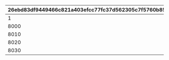 |26ebd83df9449466c821a403efcc77fc37d562305c7f5760b858edf34eea6d90|03e3244a1e47adfa2648e0f03a57d30e5cbb2be8d69a1c88755ff051ad4bb684|80a3c4fcfa8cd08feb3d698b4e93caebe0305257e02169e66866e3de9f603c21|7403b2319d6547061f99a951fec88390c8942887ca67ae9b106a24d069bff146|07c1788f1d7c81336c7e6d06929c8b79b6f4c501cac5d52c0b2b71eaae337289|0ba952c29a71acadbc94a273d83c80e555972fcb18d484da028554af0d376464|
| --- | --- | --- | --- | --- | --- |
|1|1000|500|5000|0|2500|
|8000|0|0|0|0|0|
|8010|1000|500|30000|0|10000|
|8020|1000|500|40000|0|10000|
|8030|1000|500|20000|0|10000|